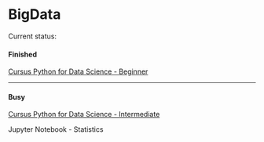# BigData

Current status:

####  Finished

[Cursus Python for Data Science - Beginner](https://www.datacamp.com/courses/intro-to-python-for-data-science)

------

#### Busy

[Cursus Python for Data Science - Intermediate](https://www.datacamp.com/courses/intermediate-python-for-data-science) 

Jupyter Notebook - Statistics



